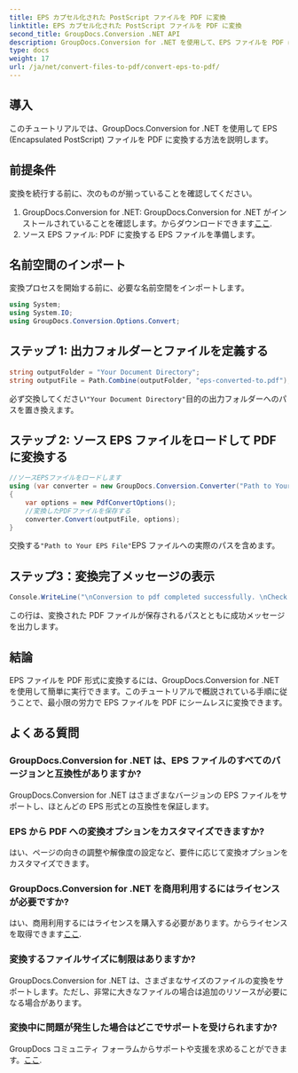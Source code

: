```yaml
---
title: EPS カプセル化された PostScript ファイルを PDF に変換
linktitle: EPS カプセル化された PostScript ファイルを PDF に変換
second_title: GroupDocs.Conversion .NET API
description: GroupDocs.Conversion for .NET を使用して、EPS ファイルを PDF に簡単に変換します。このチュートリアルでは、シームレスな変換のためのステップバイステップのガイドを提供します。
type: docs
weight: 17
url: /ja/net/convert-files-to-pdf/convert-eps-to-pdf/
---
```

## 導入
このチュートリアルでは、GroupDocs.Conversion for .NET を使用して EPS (Encapsulated PostScript) ファイルを PDF に変換する方法を説明します。
## 前提条件
変換を続行する前に、次のものが揃っていることを確認してください。
1.  GroupDocs.Conversion for .NET: GroupDocs.Conversion for .NET がインストールされていることを確認します。からダウンロードできます[ここ](https://releases.groupdocs.com/conversion/net/).
2. ソース EPS ファイル: PDF に変換する EPS ファイルを準備します。

## 名前空間のインポート
変換プロセスを開始する前に、必要な名前空間をインポートします。
```csharp
using System;
using System.IO;
using GroupDocs.Conversion.Options.Convert;
```
## ステップ 1: 出力フォルダーとファイルを定義する
```csharp
string outputFolder = "Your Document Directory";
string outputFile = Path.Combine(outputFolder, "eps-converted-to.pdf");
```
必ず交換してください`"Your Document Directory"`目的の出力フォルダーへのパスを置き換えます。
## ステップ 2: ソース EPS ファイルをロードして PDF に変換する
```csharp
//ソースEPSファイルをロードします
using (var converter = new GroupDocs.Conversion.Converter("Path to Your EPS File"))
{
    var options = new PdfConvertOptions();
    //変換したPDFファイルを保存する
    converter.Convert(outputFile, options);
}
```
交換する`"Path to Your EPS File"`EPS ファイルへの実際のパスを含めます。
## ステップ3：変換完了メッセージの表示
```csharp
Console.WriteLine("\nConversion to pdf completed successfully. \nCheck output in {0}", outputFolder);
```
この行は、変換された PDF ファイルが保存されるパスとともに成功メッセージを出力します。

## 結論
EPS ファイルを PDF 形式に変換するには、GroupDocs.Conversion for .NET を使用して簡単に実行できます。このチュートリアルで概説されている手順に従うことで、最小限の労力で EPS ファイルを PDF にシームレスに変換できます。
## よくある質問
### GroupDocs.Conversion for .NET は、EPS ファイルのすべてのバージョンと互換性がありますか?
GroupDocs.Conversion for .NET はさまざまなバージョンの EPS ファイルをサポートし、ほとんどの EPS 形式との互換性を保証します。
### EPS から PDF への変換オプションをカスタマイズできますか?
はい、ページの向きの調整や解像度の設定など、要件に応じて変換オプションをカスタマイズできます。
### GroupDocs.Conversion for .NET を商用利用するにはライセンスが必要ですか?
はい、商用利用するにはライセンスを購入する必要があります。からライセンスを取得できます[ここ](https://purchase.groupdocs.com/buy).
### 変換するファイルサイズに制限はありますか?
GroupDocs.Conversion for .NET は、さまざまなサイズのファイルの変換をサポートします。ただし、非常に大きなファイルの場合は追加のリソースが必要になる場合があります。
### 変換中に問題が発生した場合はどこでサポートを受けられますか?
 GroupDocs コミュニティ フォーラムからサポートや支援を求めることができます。[ここ](https://forum.groupdocs.com/c/conversion/11).